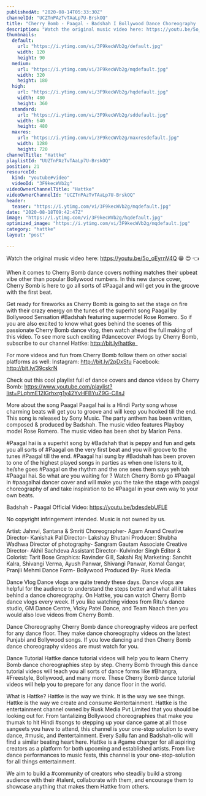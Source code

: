 ```yaml
---
publishedAt: "2020-08-14T05:33:30Z"
channelId: "UCZTnPAzTvTAaLp7U-BrskOQ"
title: "Cherry Bomb - Paagal - Badshah I Bollywood Dance Choreography | Hattke"
description: "Watch the original music video here: https://youtu.be/5o_oEyrnV4Q 😁  😍  👈 \n\nWhen it comes to Cherry Bomb dance covers nothing matches their upbeat vibe other than popular Bollywood numbers. In this new dance cover, Cherry Bomb is here to go all sorts of #Paagal and will get you in the groove with the first beat.\n\nGet ready for fireworks as Cherry Bomb is going to set the stage on fire with their crazy energy on the tunes of the superhit song Paagal by Bollywood Sensation #Badshah featuring supermodel Rose Romero. So if you are also excited to know what goes behind the scenes of this passionate Cherry Bomb dance vlog, then watch ahead the full making of this video. To see more such exciting #dancecover #vlogs by Cherry Bomb, subscribe to our channel Hattke: http://bit.ly/hattke_\n\nFor more videos and fun from Cherry Bomb follow them on other social platforms as well: Instagram: http://bit.ly/2pDxStu \nFacebook: http://bit.ly/39cskrN \n\nCheck out this cool playlist full of dance covers and dance videos by Cherry Bomb: https://www.youtube.com/playlist?list=PLqhmE12IGrhxrg1y42YvHFBYuZ9G-C8sJ\n\nMore about the song Paagal \nPaagal hai is a Hindi Party song whose charming beats will get you to groove and will keep you hooked till the end. This song is released by Sony Music. The party anthem has been written, composed & produced by Badshah. The music video features Playboy model Rose Romero. The music video has been shot by Marlon Pena.\n\n#Paagal hai  is a superhit song by #Badshah that is peppy and fun and gets you all sorts of #Paagal on the very first beat and you will groove to the tunes #Paagal till the end. #Paagal hai sung by #Badshah has been proven to one of the highest played songs in parties as when one listens to it, he/she goes #Paagal on the rhythm and the one sees them says yeh toh #Paagal hai.\nSo what are you waiting for ? Watch Cherry Bomb go #Paagal  in #paagalhai dancer cover and will make you the take the stage with paagal choreography of and take inspiration to be #Paagal in your own way to your own beats. \n\nBadshah - Paagal\nOfficial Video: https://youtu.be/bdesdebUFLE\n\nNo copyright infringement intended. Music is not owned by us.\n\nArtist: Jahnvi, Santana & Smriti\nChoreographer- Agam Anand\nCreative Director- Kanishak Pal\nDirector- Lakshay Bhutani\nProducer: Shubha Wadhwa\nDirector of photography- Sangram Gautam\nAssociate Creative Director- Akhil Sachdeva\nAssistant Director- Kulvinder Singh\nEditor & Colorist: Tarit Bose\nGraphics: Ravinder Gill, Sakshi Raj\nMarketing: Sanchit Kalra, Shivangi Verma, Ayush Panwar, Shivangi Panwar, Komal Gangar, Pranjli Mehmi\nDance Form- Bollywood\nProduced By- Rusk Media\n\nDance Vlog\nDance vlogs are quite trendy these days. Dance vlogs are helpful for the audience to understand the steps better and what all it takes behind a dance choreography. On Hattke, you can watch Cherry Bomb dance vlogs every week. If you like watching videos from Ritu's dance studio, GM Dance Centre, Vicky Patel Dance, and Team Naach then you would also love videos from Cherry Bomb.\n\nDance Choreography\nCherry Bomb dance choreography videos are perfect for any dance floor. They make dance choreography videos on the latest Punjabi and Bollywood songs. If you love dancing and then Cherry Bomb dance choreography videos are must watch for you.\n\nDance Tutorial\nHattke dance tutorial videos will help you to learn Cherry Bomb dance choreographies step by step. Cherry Bomb through this dance tutorial videos will teach you all sorts of dance forms like #Bhangra, #Freestyle, Bollywood, and many more. These Cherry Bomb dance tutorial videos will help you to prepare for any dance floor in the world. \n\nWhat is Hattke? Hattke is the way we think. It is the way we see things. Hattke is the way we create and consume #entertainment. Hattke is the entertainment channel owned by Rusk Media Pvt Limited that you should be looking out for. From tantalizing Bollywood choreographies that make you thumak to hit Hindi #songs to stepping up your dance game at all those sangeets you have to attend, this channel is your one-stop solution to every dance, #music, and #entertainment. Every Sallu fan and Badshah-olic will find a similar beating heart here. Hattke is a #game changer for all aspiring creators as a platform for both upcoming and established artists. From live dance performances to music fests, this channel is your one-stop-solution for all things entertainment.\n\nWe aim to build a #community of creators who steadily build a strong audience with their #talent, collaborate with them, and encourage them to showcase anything that makes them Hattke from others."
thumbnails:
  default:
    url: "https://i.ytimg.com/vi/3F9kecWVb2g/default.jpg"
    width: 120
    height: 90
  medium:
    url: "https://i.ytimg.com/vi/3F9kecWVb2g/mqdefault.jpg"
    width: 320
    height: 180
  high:
    url: "https://i.ytimg.com/vi/3F9kecWVb2g/hqdefault.jpg"
    width: 480
    height: 360
  standard:
    url: "https://i.ytimg.com/vi/3F9kecWVb2g/sddefault.jpg"
    width: 640
    height: 480
  maxres:
    url: "https://i.ytimg.com/vi/3F9kecWVb2g/maxresdefault.jpg"
    width: 1280
    height: 720
channelTitle: "Hattke"
playlistId: "UUZTnPAzTvTAaLp7U-BrskOQ"
position: 21
resourceId:
  kind: "youtube#video"
  videoId: "3F9kecWVb2g"
videoOwnerChannelTitle: "Hattke"
videoOwnerChannelId: "UCZTnPAzTvTAaLp7U-BrskOQ"
header:
  teaser: "https://i.ytimg.com/vi/3F9kecWVb2g/mqdefault.jpg"
date: "2020-08-18T09:42:47Z"
image: "https://i.ytimg.com/vi/3F9kecWVb2g/hqdefault.jpg"
optimized_image: "https://i.ytimg.com/vi/3F9kecWVb2g/mqdefault.jpg"
category: "hattke"
layout: "post"

---
```

Watch the original music video here: https://youtu.be/5o_oEyrnV4Q 😁  😍  👈 

When it comes to Cherry Bomb dance covers nothing matches their upbeat vibe other than popular Bollywood numbers. In this new dance cover, Cherry Bomb is here to go all sorts of #Paagal and will get you in the groove with the first beat.

Get ready for fireworks as Cherry Bomb is going to set the stage on fire with their crazy energy on the tunes of the superhit song Paagal by Bollywood Sensation #Badshah featuring supermodel Rose Romero. So if you are also excited to know what goes behind the scenes of this passionate Cherry Bomb dance vlog, then watch ahead the full making of this video. To see more such exciting #dancecover #vlogs by Cherry Bomb, subscribe to our channel Hattke: http://bit.ly/hattke_

For more videos and fun from Cherry Bomb follow them on other social platforms as well: Instagram: http://bit.ly/2pDxStu 
Facebook: http://bit.ly/39cskrN 

Check out this cool playlist full of dance covers and dance videos by Cherry Bomb: https://www.youtube.com/playlist?list=PLqhmE12IGrhxrg1y42YvHFBYuZ9G-C8sJ

More about the song Paagal 
Paagal hai is a Hindi Party song whose charming beats will get you to groove and will keep you hooked till the end. This song is released by Sony Music. The party anthem has been written, composed & produced by Badshah. The music video features Playboy model Rose Romero. The music video has been shot by Marlon Pena.

#Paagal hai  is a superhit song by #Badshah that is peppy and fun and gets you all sorts of #Paagal on the very first beat and you will groove to the tunes #Paagal till the end. #Paagal hai sung by #Badshah has been proven to one of the highest played songs in parties as when one listens to it, he/she goes #Paagal on the rhythm and the one sees them says yeh toh #Paagal hai.
So what are you waiting for ? Watch Cherry Bomb go #Paagal  in #paagalhai dancer cover and will make you the take the stage with paagal choreography of and take inspiration to be #Paagal in your own way to your own beats. 

Badshah - Paagal
Official Video: https://youtu.be/bdesdebUFLE

No copyright infringement intended. Music is not owned by us.

Artist: Jahnvi, Santana & Smriti
Choreographer- Agam Anand
Creative Director- Kanishak Pal
Director- Lakshay Bhutani
Producer: Shubha Wadhwa
Director of photography- Sangram Gautam
Associate Creative Director- Akhil Sachdeva
Assistant Director- Kulvinder Singh
Editor & Colorist: Tarit Bose
Graphics: Ravinder Gill, Sakshi Raj
Marketing: Sanchit Kalra, Shivangi Verma, Ayush Panwar, Shivangi Panwar, Komal Gangar, Pranjli Mehmi
Dance Form- Bollywood
Produced By- Rusk Media

Dance Vlog
Dance vlogs are quite trendy these days. Dance vlogs are helpful for the audience to understand the steps better and what all it takes behind a dance choreography. On Hattke, you can watch Cherry Bomb dance vlogs every week. If you like watching videos from Ritu's dance studio, GM Dance Centre, Vicky Patel Dance, and Team Naach then you would also love videos from Cherry Bomb.

Dance Choreography
Cherry Bomb dance choreography videos are perfect for any dance floor. They make dance choreography videos on the latest Punjabi and Bollywood songs. If you love dancing and then Cherry Bomb dance choreography videos are must watch for you.

Dance Tutorial
Hattke dance tutorial videos will help you to learn Cherry Bomb dance choreographies step by step. Cherry Bomb through this dance tutorial videos will teach you all sorts of dance forms like #Bhangra, #Freestyle, Bollywood, and many more. These Cherry Bomb dance tutorial videos will help you to prepare for any dance floor in the world. 

What is Hattke? Hattke is the way we think. It is the way we see things. Hattke is the way we create and consume #entertainment. Hattke is the entertainment channel owned by Rusk Media Pvt Limited that you should be looking out for. From tantalizing Bollywood choreographies that make you thumak to hit Hindi #songs to stepping up your dance game at all those sangeets you have to attend, this channel is your one-stop solution to every dance, #music, and #entertainment. Every Sallu fan and Badshah-olic will find a similar beating heart here. Hattke is a #game changer for all aspiring creators as a platform for both upcoming and established artists. From live dance performances to music fests, this channel is your one-stop-solution for all things entertainment.

We aim to build a #community of creators who steadily build a strong audience with their #talent, collaborate with them, and encourage them to showcase anything that makes them Hattke from others.